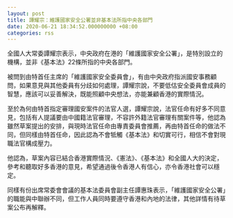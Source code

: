 ```yaml
---
layout: post
title: 譚耀宗：維護國家安全公署並非基本法所指中央各部門
date: 2020-06-21 18:34:52.000000000 +08:00
categories: rss
---
```


全國人大常委譚耀宗表示，中央政府在港的「維護國家安全公署」，是特別設立的機構，並非《基本法》22條所指的中央各部門。

被問到由特首任主席的「維護國家安全委員會」，有由中央政府指派國安事務顧問，如果意見與其他委員有分歧如何處理，譚耀宗說，不要低估安全委員會成員的智慧，應該可以妥善解決，既能照顧中央想法，亦能兼顧香港的實際情況。

至於為何由特首指定審理國安案件的法官人選，譚耀宗說，法官任命有好多不同意見，包括有人提議要由中國籍法官審理，不容許外籍法官審理有關案件等，他認為雖然草案提出的安排，與現時法官任命由專責委員會推薦，再由特首任命的做法不同，但同樣由特首任命，因此認為不會牴觸《基本法》和切實可行，相信不會對現職法官構成壓力。

他認為，草案內容已結合香港實際情況、《憲法》、《基本法》和全國人大的決定，參考和聽取好多香港的意見，希望通過後令香港人有信心，亦令香港社會可以穩定。

同樣有份出席常委會會議的基本法委員會副主任譚惠珠表示，「維護國家安全公署」的職能與中聯辦不同，但工作人員同時要遵守香港和內地的法律，其他詳情有待草案公布再解釋。
